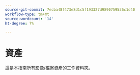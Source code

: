 ```yaml
---
source-git-commit: 7ecba48f473e8d1c5f193327d9890759536c1d40
workflow-type: tm+mt
source-wordcount: '14'
ht-degree: 7%

---
```

# 資產

這是本指南所有影像/檔案資產的工作資料夾。
